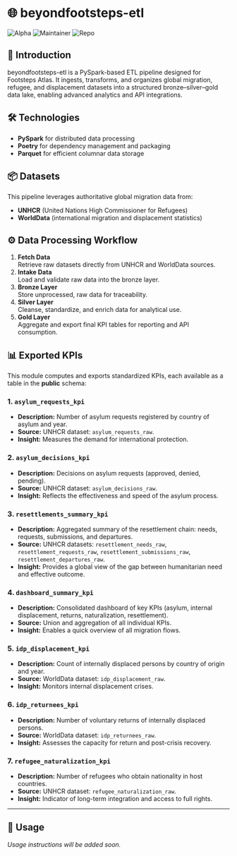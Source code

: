 # 🌐 beyondfootsteps-etl

![Alpha](https://img.shields.io/badge/version-alpha-blue?logo=github)
![Maintainer](https://img.shields.io/badge/maintainer-ezepsosa-lightgrey?logo=github)
![Repo](https://img.shields.io/badge/repo-beyondfootsteps--etl-181717?logo=github)

## 🚀 Introduction

beyondfootsteps-etl is a PySpark-based ETL pipeline designed for Footsteps Atlas. It ingests, transforms, and organizes global migration, refugee, and displacement datasets into a structured bronze–silver–gold data lake, enabling advanced analytics and API integrations.

## 🛠️ Technologies

- **PySpark** for distributed data processing
- **Poetry** for dependency management and packaging
- **Parquet** for efficient columnar data storage

## 📦 Datasets

This pipeline leverages authoritative global migration data from:
- **UNHCR** (United Nations High Commissioner for Refugees)
- **WorldData** (international migration and displacement statistics)

## ⚙️ Data Processing Workflow

1. **Fetch Data**  
  Retrieve raw datasets directly from UNHCR and WorldData sources.
2. **Intake Data**  
  Load and validate raw data into the bronze layer.
3. **Bronze Layer**  
  Store unprocessed, raw data for traceability.
4. **Silver Layer**  
  Cleanse, standardize, and enrich data for analytical use.
5. **Gold Layer**  
  Aggregate and export final KPI tables for reporting and API consumption.

## 📊 Exported KPIs

This module computes and exports standardized KPIs, each available as a table in the **public** schema:

### 1. `asylum_requests_kpi`
- **Description:** Number of asylum requests registered by country of asylum and year.
- **Source:** UNHCR dataset: `asylum_requests_raw`.
- **Insight:** Measures the demand for international protection.

### 2. `asylum_decisions_kpi`
- **Description:** Decisions on asylum requests (approved, denied, pending).
- **Source:** UNHCR dataset: `asylum_decisions_raw`.
- **Insight:** Reflects the effectiveness and speed of the asylum process.

### 3. `resettlements_summary_kpi`
- **Description:** Aggregated summary of the resettlement chain: needs, requests, submissions, and departures.
- **Source:** UNHCR datasets: `resettlement_needs_raw`, `resettlement_requests_raw`, `resettlement_submissions_raw`, `resettlement_departures_raw`.
- **Insight:** Provides a global view of the gap between humanitarian need and effective outcome.

### 4. `dashboard_summary_kpi`
- **Description:** Consolidated dashboard of key KPIs (asylum, internal displacement, returns, naturalization, resettlement).
- **Source:** Union and aggregation of all individual KPIs.
- **Insight:** Enables a quick overview of all migration flows.

### 5. `idp_displacement_kpi`
- **Description:** Count of internally displaced persons by country of origin and year.
- **Source:** WorldData dataset: `idp_displacement_raw`.
- **Insight:** Monitors internal displacement crises.

### 6. `idp_returnees_kpi`
- **Description:** Number of voluntary returns of internally displaced persons.
- **Source:** WorldData dataset: `idp_returnees_raw`.
- **Insight:** Assesses the capacity for return and post-crisis recovery.

### 7. `refugee_naturalization_kpi`
- **Description:** Number of refugees who obtain nationality in host countries.
- **Source:** UNHCR dataset: `refugee_naturalization_raw`.
- **Insight:** Indicator of long-term integration and access to full rights.

---

## 📖 Usage
_Usage instructions will be added soon._
